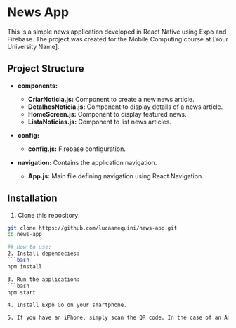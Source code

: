 # News App

This is a simple news application developed in React Native using Expo and Firebase. The project was created for the Mobile Computing course at [Your University Name].

## Project Structure

- **components:** 
  - **CriarNoticia.js:** Component to create a new news article.
  - **DetalhesNoticia.js:** Component to display details of a news article.
  - **HomeScreen.js:** Component to display featured news.
  - **ListaNoticias.js:** Component to list news articles.

- **config:** 
  - **config.js:** Firebase configuration.

- **navigation:** Contains the application navigation.
  - **App.js:** Main file defining navigation using React Navigation.

## Installation

1. Clone this repository:

```bash
git clone https://github.com/lucaanequini/news-app.git
cd news-app

## How to use:
2. Install dependecies:
```bash	
npm install

3. Run the application:
```bash	
npm start

4. Install Expo Go on your smartphone.

5. If you have an iPhone, simply scan the QR code. In the case of an Android device, open Expo Go and scan the QR code.